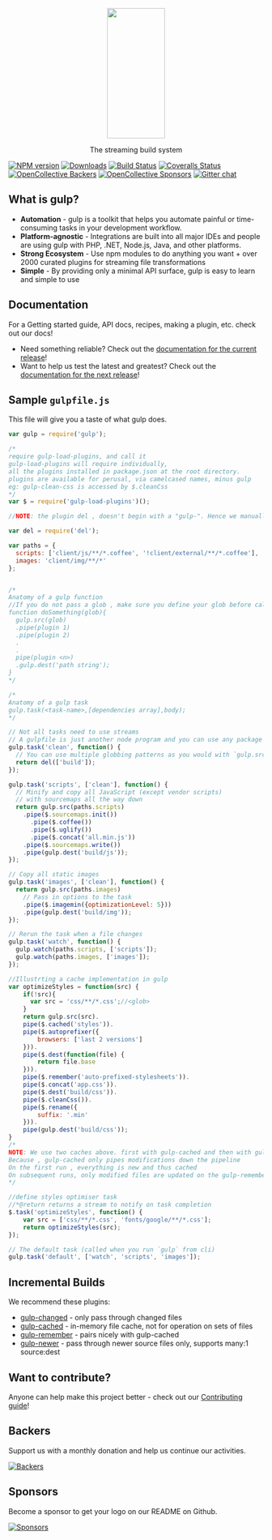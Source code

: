 <p align="center">
  <a href="http://gulpjs.com">
    <img height="257" width="114" src="https://raw.githubusercontent.com/gulpjs/artwork/master/gulp-2x.png">
  </a>
  <p align="center">The streaming build system</p>
</p>

[![NPM version][npm-image]][npm-url] [![Downloads][downloads-image]][npm-url] [![Build Status][travis-image]][travis-url] [![Coveralls Status][coveralls-image]][coveralls-url] [![OpenCollective Backers][backer-badge]][backer-url] [![OpenCollective Sponsors][sponsor-badge]][sponsor-url] [![Gitter chat][gitter-image]][gitter-url]


## What is gulp?

- **Automation** - gulp is a toolkit that helps you automate painful or time-consuming tasks in your development workflow.
- **Platform-agnostic** - Integrations are built into all major IDEs and people are using gulp with PHP, .NET, Node.js, Java, and other platforms.
- **Strong Ecosystem** - Use npm modules to do anything you want + over 2000 curated plugins for streaming file transformations
- **Simple** - By providing only a minimal API surface, gulp is easy to learn and simple to use

## Documentation

For a Getting started guide, API docs, recipes, making a plugin, etc. check out our docs!

- Need something reliable? Check out the [documentation for the current release](/docs/README.md)!
- Want to help us test the latest and greatest? Check out the [documentation for the next release](https://github.com/gulpjs/gulp/tree/4.0)!

## Sample `gulpfile.js`

This file will give you a taste of what gulp does.

```js
var gulp = require('gulp');

/*
require gulp-load-plugins, and call it
gulp-load-plugins will require individually,
all the plugins installed in package.json at the root directory.
plugins are available for perusal, via camelcased names, minus gulp
eg: gulp-clean-css is accessed by $.cleanCss
*/
var $ = require('gulp-load-plugins')();

//NOTE: the plugin del , doesn't begin with a "gulp-". Hence we manually load it into gulpfile

var del = require('del');

var paths = {
  scripts: ['client/js/**/*.coffee', '!client/external/**/*.coffee'],
  images: 'client/img/**/*'
};


/*
Anatomy of a gulp function
//If you do not pass a glob , make sure you define your glob before calling gulp.src();
function doSomething(glob){
  gulp.src(glob)
  .pipe(plugin 1)
  .pipe(plugin 2)
  .
  .
  pipe(plugin <n>)
  .gulp.dest('path string');
}
*/

/*
Anatomy of a gulp task
gulp.task(<task-name>,[dependencies array],body);
*/

// Not all tasks need to use streams
// A gulpfile is just another node program and you can use any package available on npm
gulp.task('clean', function() {
  // You can use multiple globbing patterns as you would with `gulp.src`
  return del(['build']);
});

gulp.task('scripts', ['clean'], function() {
  // Minify and copy all JavaScript (except vendor scripts)
  // with sourcemaps all the way down
  return gulp.src(paths.scripts)
    .pipe($.sourcemaps.init())
      .pipe($.coffee())
      .pipe($.uglify())
      .pipe($.concat('all.min.js'))
    .pipe($.sourcemaps.write())
    .pipe(gulp.dest('build/js'));
});

// Copy all static images
gulp.task('images', ['clean'], function() {
  return gulp.src(paths.images)
    // Pass in options to the task
    .pipe($.imagemin({optimizationLevel: 5}))
    .pipe(gulp.dest('build/img'));
});

// Rerun the task when a file changes
gulp.task('watch', function() {
  gulp.watch(paths.scripts, ['scripts']);
  gulp.watch(paths.images, ['images']);
});

//Illustrting a cache implementation in gulp
var optimizeStyles = function(src) {
    if(!src){
      var src = 'css/**/*.css';//<glob>
    }
    return gulp.src(src).
    pipe($.cached('styles')).
    pipe($.autoprefixer({
        browsers: ['last 2 versions']
    })).
    pipe($.dest(function(file) {
        return file.base
    })).
    pipe($.remember('auto-prefixed-stylesheets')).
    pipe($.concat('app.css')).
    pipe($.dest('build/css')).
    pipe($.cleanCss()).
    pipe($.rename({
        suffix: '.min'
    })).
    pipe(gulp.dest('build/css'));
}
/*
NOTE: We use two caches above. first with gulp-cached and then with gulp-remember
Because , gulp-cached only pipes modifications down the pipeline
On the first run , everything is new and thus cached
On subsequent runs, only modified files are updated on the gulp-remember cache
*/

//define styles optimiser task
//*@return returns a stream to notify on task completion
$.task('optimizeStyles', function() {
    var src = ['css/**/*.css', 'fonts/google/**/*.css'];
    return optimizeStyles(src);
});

// The default task (called when you run `gulp` from cli)
gulp.task('default', ['watch', 'scripts', 'images']);
```

## Incremental Builds

We recommend these plugins:

- [gulp-changed](https://github.com/sindresorhus/gulp-changed) - only pass through changed files
- [gulp-cached](https://github.com/contra/gulp-cached) - in-memory file cache, not for operation on sets of files
- [gulp-remember](https://github.com/ahaurw01/gulp-remember) - pairs nicely with gulp-cached
- [gulp-newer](https://github.com/tschaub/gulp-newer) - pass through newer source files only, supports many:1 source:dest

## Want to contribute?

Anyone can help make this project better - check out our [Contributing guide](/CONTRIBUTING.md)!

## Backers

Support us with a monthly donation and help us continue our activities.

[![Backers][backers-image]][support-url]

## Sponsors

Become a sponsor to get your logo on our README on Github.

[![Sponsors][sponsors-image]][support-url]

[downloads-image]: https://img.shields.io/npm/dm/gulp.svg
[npm-url]: https://www.npmjs.com/package/gulp
[npm-image]: https://img.shields.io/npm/v/gulp.svg

[travis-url]: https://travis-ci.org/gulpjs/gulp
[travis-image]: https://img.shields.io/travis/gulpjs/gulp/master.svg

[coveralls-url]: https://coveralls.io/r/gulpjs/gulp
[coveralls-image]: https://img.shields.io/coveralls/gulpjs/gulp/master.svg

[gitter-url]: https://gitter.im/gulpjs/gulp
[gitter-image]: https://badges.gitter.im/gulpjs/gulp.svg

[backer-url]: #backers
[backer-badge]: https://opencollective.com/gulpjs/backers/badge.svg?color=blue
[sponsor-url]: #sponsors
[sponsor-badge]: https://opencollective.com/gulpjs/sponsors/badge.svg?color=blue

[support-url]: https://opencollective.com/gulpjs#support

[backers-image]: https://opencollective.com/gulpjs/backers.svg
[sponsors-image]: https://opencollective.com/gulpjs/sponsors.svg
